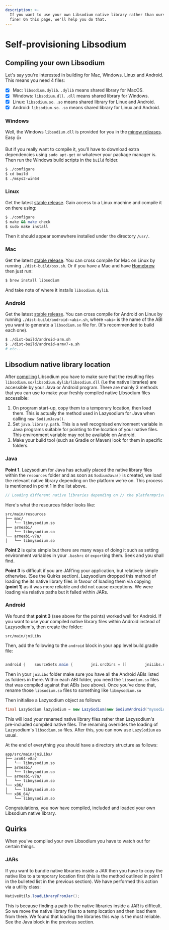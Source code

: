 ```yaml
---
description: >-
  If you want to use your own Libsodium native library rather than ours, that's
  fine! On this page, we'll help you do that.
---
```


# Self-provisioning Libsodium

## Compiling your own Libsodium

Let's say you're interested in building for Mac, Windows. Linux and Android. This means you need 4 files:

* [x] Mac: `libsodium.dylib`. `.dylib` means shared library for MacOS.
* [x] Windows: `libsodium.dll`. `.dll` means shared library for Windows.
* [x] Linux: `libsodium.so`. `.so` means shared library for Linux and Android.
* [x] Android: `libsodium.so`. `.so` means shared library for Linux and Android.

### Windows

Well, the Windows `libsodium.dll` is provided for you in the [mingw releases](https://download.libsodium.org/libsodium/releases/). Easy 👍

But if you really want to compile it, you'll have to download extra dependencies using `sudo apt-get` or whatever your package manager is. Then run the Windows build scripts in the `build` folder.

```bash
$ ./configure
$ cd build
$ ./msys2-win64
```

### Linux

Get the latest [stable release](https://download.libsodium.org/libsodium/releases/). Gain access to a Linux machine and compile it on there using:

```bash
$ ./configure
$ make && make check
$ sudo make install
```

Then it should appear somewhere installed under the directory `/usr/`.

### Mac

Get the latest [stable release](https://download.libsodium.org/libsodium/releases/). You can cross compile for Mac on Linux by running `./dist-build/osx.sh`. Or if you have a Mac and have [Homebrew](https://brew.sh/) then just run:

```bash
$ brew install libsodium
```

And take note of where it installs `libsodium.dylib`.

### Android

Get the latest [stable release](https://download.libsodium.org/libsodium/releases/). You can cross compile for Android on Linux by running `./dist-build/android-<abi>.sh`, where `<abi>` is the name of the ABI you want to generate a `libsodium.so` file for. \(It's recommended to build each one\).

```bash
$ ./dist-build/android-arm.sh
$ ./dist-build/android-armv7-a.sh
# etc...
```

## Libsodium native library location

After [compiling](self-provisioning-libsodium.md) Libsodium you have to make sure that the resulting files `libsodium.so/libsodium.dylib/libsodium.dll` \(i.e the native libraries\) are accessible by your Java or Android program. There are mainly 3 methods that you can use to make your freshly compiled native Libsodium files accessible:

1.  On program start-up, copy them to a temporary location, then load them. This is actually the method used in Lazysodium for Java when calling `new SodiumJava()`.
2. Set `java.library.path`. This is a well recognised environment variable in Java programs suitable for pointing to the location of your native files. This environment variable may not be available on Android.
3. Make your build tool \(such as Gradle or Maven\) look for them in specific folders.

### Java

**Point 1**. Lazysodium for Java has actually placed the native library files within the `resources` folder and as soon as `SodiumJava()` is created, we load the relevant native library depending on the platform we're on. This process is mentioned in point 1 in the list above.

```java
// Loading different native libraries depending on // the platformprivate String getLibSodiumFromResources() {    String path = getPath("windows", "libsodium.dll");    if (Platform.isLinux() || Platform.isAndroid()) {        path = getPath("linux", "libsodium.so");    } else if (Platform.isMac()) {        path = getPath("mac", "libsodium.dylib");    }    return path;}
```

Here's what the resources folder looks like:

```text
src/main/resources
├── mac/
│   └── libmysodium.so
├── armeabi/
│   └── libmysodium.so
└── armeabi-v7a/
│   └── libmysodium.so
```

**Point 2** is quite simple but there are many ways of doing it such as setting environment variables in your `.bashrc` or `export`ing them. Seek and you shall find.

**Point 3** is difficult if you are JAR'ing your application, but relatively simple otherwise. \(See the Quirks section\). Lazysodium dropped this method of loading the its native library files in favour of loading them via copying \(**point 1**\) as it was more reliable and did not cause exceptions. We were loading via relative paths but it failed within JARs.

### Android

We found that **point 3** \(see above for the points\) worked well for Android. If you want to use your compiled native library files within Android instead of Lazysodium's, then create the folder:

```text
src/main/jniLibs
```

Then, add the following to the `android` block in your app level build.gradle file:

```groovy

android {    sourceSets.main {        jni.srcDirs = []        jniLibs.srcDirs = ['src/main/jniLibs']    }}
```

Then in your `jniLibs` folder make sure you have all the Android ABIs listed as folders in there. Within each ABI folder, you need the `libsodium.so` files that was compiled against that ABIs \(see above\). Once you've done that, rename those `libsodium.so` files to something like `libmysodium.so`

Then initialise a Lazysodium object as follows:

```java
final LazySodium lazySodium = new LazySodium(new SodiumAndroid("mysodium"));
```

This will load your renamed native library files rather than Lazysodium's pre-included compiled native files. The renaming overrides the loading of Lazysodium's `libsodium.so` files. After this, you can now use `LazySodium` as usual.

At the end of everything you should have a directory structure as follows:

```text
app/src/main/jniLibs/
├── arm64-v8a/
│   └── libmysodium.so
├── armeabi/
│   └── libmysodium.so
└── armeabi-v7a/
│   └── libmysodium.so
└── x86/
│   └── libmysodium.so
└── x86_64/
    └── libmysodium.so
```

Congratulations, you now have compiled, included and loaded your own Libsodium native library.

## Quirks

When you've compiled your own Libsodium you have to watch out for certain things.

### JARs

If you want to bundle native libraries inside a JAR then you have to copy the native libs to a temporary location first \(this is the method outlined in point 1 in the bulleted list in the previous section\). We have performed this action via a utility class:

```java
NativeUtils.loadLibraryFromJar();
```

This is because finding a path to the native libraries inside a JAR is difficult. So we move the native library files to a temp location and then load them from there. We found that loading the libraries this way is the most reliable. See the Java block in the previous section.

